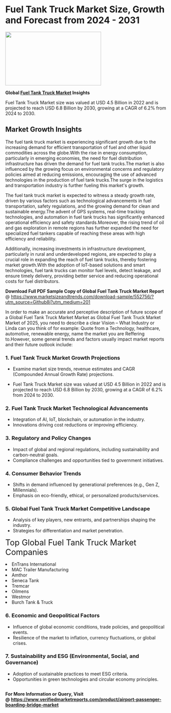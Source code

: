 <H1>Fuel Tank Truck Market Size, Growth and Forecast from 2024 - 2031</H1><img class="aligncenter size-medium wp-image-584254" src="https://thirdeyenews.in/wp-content/uploads/2024/09/Global-Market-Research-300x168.jpeg" alt="" width="300" height="168" /><p><strong>Global&nbsp;<a href="https://www.marketsizeandtrends.com/download-sample/552756/?utm_source=Github8j?utm_medium=201">Fuel Tank Truck Market</a> Insights</strong></p><p>Fuel Tank Truck Market size was valued at USD 4.5 Billion in 2022 and is projected to reach USD 6.8 Billion by 2030, growing at a CAGR of 6.2% from 2024 to 2030.</p><p><h2>Market Growth Insights</h2> <p>The fuel tank truck market is experiencing significant growth due to the increasing demand for efficient transportation of fuel and other liquid commodities across the globe.With the rise in energy consumption, particularly in emerging economies, the need for fuel distribution infrastructure has driven the demand for fuel tank trucks.The market is also influenced by the growing focus on environmental concerns and regulatory policies aimed at reducing emissions, encouraging the use of advanced technologies in the production of fuel tank trucks.The surge in the logistics and transportation industry is further fueling this market's growth.</p> <p>The fuel tank truck market is expected to witness a steady growth rate, driven by various factors such as technological advancements in fuel transportation, safety regulations, and the growing demand for clean and sustainable energy.The advent of GPS systems, real-time tracking technologies, and automation in fuel tank trucks has significantly enhanced operational efficiency and safety standards.Moreover, the rising trend of oil and gas exploration in remote regions has further expanded the need for specialized fuel tankers capable of reaching these areas with high efficiency and reliability.</p> <p>Additionally, increasing investments in infrastructure development, particularly in rural and underdeveloped regions, are expected to play a crucial role in expanding the reach of fuel tank trucks, thereby fostering market growth.With the adoption of IoT-based solutions and smart technologies, fuel tank trucks can monitor fuel levels, detect leakage, and ensure timely delivery, providing better service and reducing operational costs for fuel distributors.</p> <p><span class=""><strong>Download Full PDF Sample Copy of Global Fuel Tank Truck Market Report</strong> @ <a href="https://www.marketsizeandtrends.com/download-sample/552756/?utm_source=Github8j?utm_medium=201" target="_blank">https://www.marketsizeandtrends.com/download-sample/552756/?utm_source=Github8j?utm_medium=201</a></span></p><p>In order to make an accurate and perceptive description of future scope of a Global&nbsp;Fuel Tank Truck Market Market as Global&nbsp;Fuel Tank Truck Market Market of 2025, you need to describe a clear Vision &ndash; What Industry or Linda can you think of for example: Quote from a Technology, healthcare, automotive, renewable energy, name the market you are Reffering to.However, some general trends and factors usually impact market reports and their future outlook include:</p><h3>1.&nbsp;<strong>Fuel Tank Truck Market Growth Projections</strong></h3><ul><li>Examine market size trends, revenue estimates and CAGR (Compounded Annual Growth Rate) projections.</li><li><p>Fuel Tank Truck Market size was valued at USD 4.5 Billion in 2022 and is projected to reach USD 6.8 Billion by 2030, growing at a CAGR of 6.2% from 2024 to 2030.</p></li></ul><h3>2.&nbsp;<strong>Fuel Tank Truck Market Technological Advancements</strong></h3><ul><li>Integration of AI, IoT, blockchain, or automation in the industry.</li><li>Innovations driving cost reductions or improving efficiency.</li></ul><h3>3.&nbsp;<strong>Regulatory and Policy Changes</strong></h3><ul><li>Impact of global and regional regulations, including sustainability and carbon-neutral goals.</li><li>Compliance challenges and opportunities tied to government initiatives.</li></ul><h3>4.&nbsp;<strong>Consumer Behavior Trends</strong></h3><ul><li>Shifts in demand influenced by generational preferences (e.g., Gen Z, Millennials).</li><li>Emphasis on eco-friendly, ethical, or personalized products/services.</li></ul><h3>5.&nbsp;<strong>Global Fuel Tank Truck Market Competitive Landscape</strong></h3><ul><li>Analysis of key players, new entrants, and partnerships shaping the industry.</li><li>Strategies for differentiation and market penetration.</li></ul><p data-pm-slice="1 1 []"><span style="color: inherit; font-family: inherit; font-size: 25px;">Top Global Fuel Tank Truck Market Companies</span></p><div class="" data-test-id=""><p><li>EnTrans International</li><li> MAC Trailer Manufacturing</li><li> Amthor</li><li> Seneca Tank</li><li> Tremcar</li><li> Oilmens</li><li> Westmor</li><li> Burch Tank & Truck</li></p></div><h3>6.&nbsp;<strong>Economic and Geopolitical Factors</strong></h3><ul><li>Influence of global economic conditions, trade policies, and geopolitical events.</li><li>Resilience of the market to inflation, currency fluctuations, or global crises.</li></ul><h3>7.&nbsp;<strong>Sustainability and ESG (Environmental, Social, and Governance)</strong></h3><ul><li>Adoption of sustainable practices to meet ESG criteria.</li><li>Opportunities in green technologies and circular economy principles.</li></ul><h2><strong style="font-size: 14px;">For More Information or Query, Visit @&nbsp;</strong><a style="background-color: #ffffff; font-size: 14px;" href="https://www.marketsizeandtrends.com/report/fuel-tank-truck-market/" target="_blank">https://www.verifiedmarketreports.com/product/airport-passenger-boarding-bridge-market</a></h2>